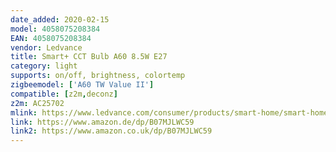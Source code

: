 ```yaml
---
date_added: 2020-02-15
model: 4058075208384
EAN: 4058075208384
vendor: Ledvance
title: Smart+ CCT Bulb A60 8.5W E27
category: light
supports: on/off, brightness, colortemp
zigbeemodel: ['A60 TW Value II']
compatible: [z2m,deconz]
z2m: AC25702
mlink: https://www.ledvance.com/consumer/products/smart-home/smart-home-products-with-zigbee-technology/smart-home-lamps/classic-lamps-with-zigbee-technology/smart-classic-tunable-white/index.jsp
link: https://www.amazon.de/dp/B07MJLWC59
link2: https://www.amazon.co.uk/dp/B07MJLWC59
---
```


